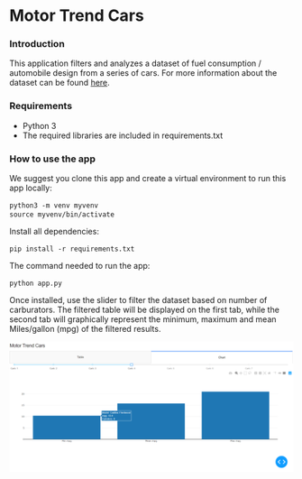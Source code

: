 # Motor Trend Cars

### Introduction

This application filters and analyzes a dataset of fuel consumption / automobile design from a series of cars.
For more information about the dataset can be found [here](https://stat.ethz.ch/R-manual/R-devel/library/datasets/html/mtcars.html).

### Requirements

* Python 3
* The required libraries are included in requirements.txt

### How to use the app

We suggest you clone this app and create a virtual environment to run this app locally: 

```
python3 -m venv myvenv
source myvenv/bin/activate
```

Install all dependencies: 

```
pip install -r requirements.txt
```
The command needed to run the app:
```
python app.py
```

Once installed, use the slider to filter the dataset based on number of carburators. The filtered table will be
displayed on the first tab, while the second tab will graphically represent the minimum, maximum and mean Miles/gallon 
(mpg) of the filtered results.


![Screenshot](images/app-screenshot.png)
